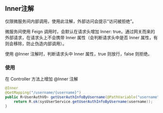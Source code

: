 ## Inner注解
仅限微服务间内部调用，使用此注解，外部访问会提示“访问被拒绝”。

微服务间使用 Feign 调用时，会默认在请求头增加 Inner: true。通过网关而来的外部请求，在请求头上不会携带 Inner 属性（会判断请求头中是否 Inner 属性，有则会移除，防止伪造内部调用）。 

使用 @Inner 注解时，判断请求头中 Inner 属性，true 则放行，false 则拒绝。
### 使用
在 Controller 方法上增加 @Inner 注解
```java
@Inner
@GetMapping("/username/{username}")
public R<UserAuthVO> getUserAuthInfoByUsername(@PathVariable("username") String username) {
    return R.ok(sysUserService.getUserAuthInfoByUsername(username));
}
```